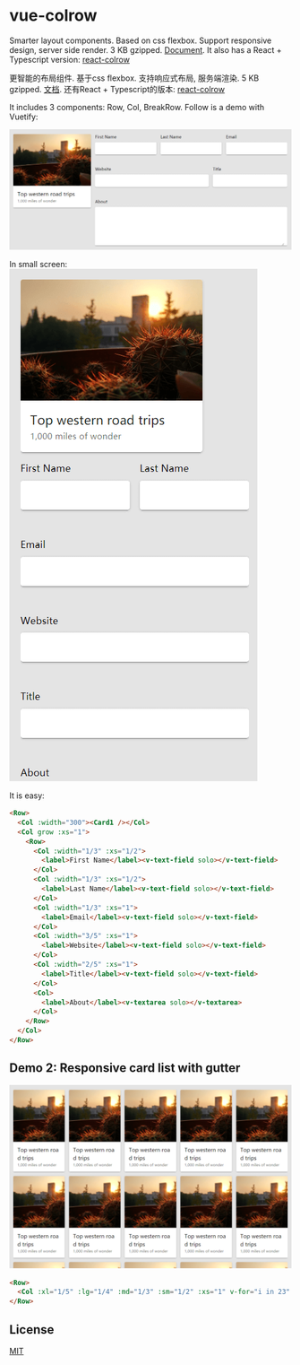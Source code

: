 # vue-colrow
Smarter layout components. Based on css flexbox. Support responsive design, server side render. 3 KB gzipped. [Document](https://vue-colrow.phphe.com). It also has a React + Typescript version: [react-colrow](https://github.com/phphe/react-colrow)

更智能的布局组件. 基于css flexbox. 支持响应式布局, 服务端渲染. 5 KB gzipped. [文档](https://vue-colrow.phphe.com/zh). 还有React + Typescript的版本: [react-colrow](https://github.com/phphe/react-colrow)

It includes 3 components: Row, Col, BreakRow. Follow is a demo with Vuetify:

![image](https://github.com/phphe/vue-colrow/blob/master/public/colrow-form.png?raw=true)

In small screen: ![image](https://github.com/phphe/vue-colrow/blob/master/public/colrow-form-xs.png?raw=true)

It is easy:
```html
<Row>
  <Col :width="300"><Card1 /></Col>
  <Col grow :xs="1">
    <Row>
      <Col :width="1/3" :xs="1/2">
        <label>First Name</label><v-text-field solo></v-text-field>
      </Col>
      <Col :width="1/3" :xs="1/2">
        <label>Last Name</label><v-text-field solo></v-text-field>
      </Col>
      <Col :width="1/3" :xs="1">
        <label>Email</label><v-text-field solo></v-text-field>
      </Col>
      <Col :width="3/5" :xs="1">
        <label>Website</label><v-text-field solo></v-text-field>
      </Col>
      <Col :width="2/5" :xs="1">
        <label>Title</label><v-text-field solo></v-text-field>
      </Col>
      <Col>
        <label>About</label><v-textarea solo></v-textarea>
      </Col>
    </Row>
  </Col>
</Row>
```
## Demo 2: Responsive card list with gutter
![image](https://github.com/phphe/vue-colrow/blob/master/public/colrow-list.png?raw=true)
```html
<Row>
  <Col :xl="1/5" :lg="1/4" :md="1/3" :sm="1/2" :xs="1" v-for="i in 23" :key="i+'card'"><Card1 /></Col>
</Row>
```
## License
[MIT](http://opensource.org/licenses/MIT)